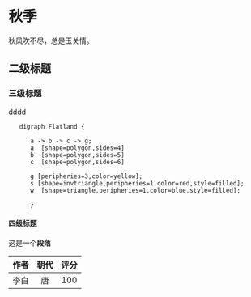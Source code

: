 # 秋季

秋风吹不尽，总是玉关情。

## 二级标题


### 三级标题
dddd
```graphviz
   digraph Flatland {
   
      a -> b -> c -> g; 
      a  [shape=polygon,sides=4]
      b  [shape=polygon,sides=5]
      c  [shape=polygon,sides=6]
   
      g [peripheries=3,color=yellow];
      s [shape=invtriangle,peripheries=1,color=red,style=filled];
      w  [shape=triangle,peripheries=1,color=blue,style=filled];
      
      }
```
#### 四级标题


这是一个**段落**

| 作者 | 朝代 | 评分 |
| :--: | :--: | :--: |
| 李白 |  唐  | 100  |
